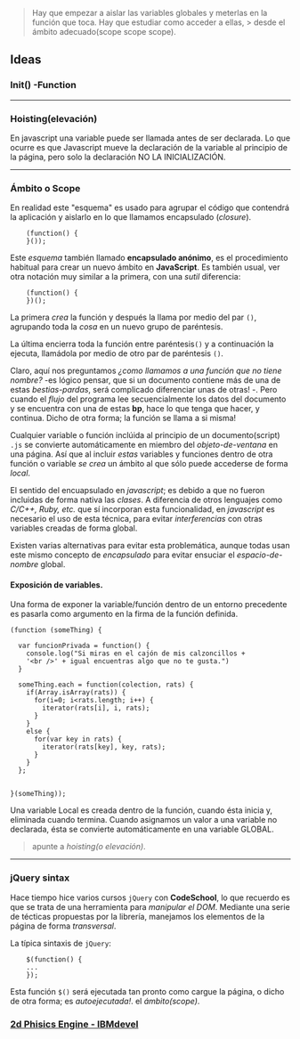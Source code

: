 > Hay que empezar a aislar las variables globales y meterlas en la función que toca. Hay que estudiar como acceder a ellas, > desde el ámbito adecuado(scope scope scope).

## Ideas 

### Init() -Function
---
###  Hoisting(elevación)
En javascript una variable puede ser llamada antes de ser declarada. Lo que ocurre es que Javascript mueve la declaración de la variable al principio de la página, pero solo la declaración NO LA INICIALIZACIÓN. 

---
### Ámbito o Scope
En realidad este "esquema" es usado para agrupar el código que contendrá la aplicación y aislarlo en lo que llamamos encapsulado (_closure_).

		(function() {
		}());

Este _esquema_ también llamado __encapsulado anónimo__, es el procedimiento habitual para crear un nuevo ámbito en __JavaScript__. Es también usual, ver otra notación muy similar a la primera, con una _sutil_ diferencia:

		(function() {
		})();

La primera _crea_ la función y después la llama por medio del par `()`, agrupando toda la _cosa_ en un nuevo grupo de paréntesis.

La última encierra toda la función entre paréntesis`()` y a continuación la ejecuta, llamádola por medio de otro par de paréntesis `()`.

Claro, aquí nos preguntamos _¿como llamamos a una función que no tiene nombre?_ -es lógico pensar, que si un documento contiene más de una de estas _bestias-pardas_, será complicado diferenciar unas de otras! -. Pero cuando el _flujo_ del programa lee secuencialmente los datos del documento y se encuentra con una de estas __bp__, hace lo que tenga que hacer, y continua. Dicho de otra forma; la función se llama a si misma!

Cualquier variable o función inclúida al principio de un documento(script) `.js` se convierte automáticamente en miembro del _objeto-de-ventana_ en una página. Así que al incluir _estas_ variables y funciones dentro de otra función o variable _se crea_ un ámbito al que sólo puede accederse de forma _local_.

El sentido del encuapsulado en _javascript_; es debido a que no fueron incluidas de forma nativa las _clases_. A diferencia de otros lenguajes como _C/C++, Ruby, etc._ que sí incorporan esta funcionalidad, en _javascript_ es necesario el uso de esta técnica, para evitar _interferencias_ con otras variables creadas de forma global.

Existen varias alternativas para evitar esta problemática, aunque todas usan este mismo concepto de _encapsulado_ para evitar ensuciar el _espacio-de-nombre_ global.

  
#### Exposición de variables.
Una forma de exponer la variable/función dentro de un entorno
precedente es pasarla como argumento en la firma de la función definida.

    (function (someThing) {
      
      var funcionPrivada = function() {
        console.log("Si miras en el cajón de mis calzoncillos +
        '<br />' + igual encuentras algo que no te gusta.")
      }
      
      someThing.each = function(colection, rats) {
        if(Array.isArray(rats)) {
          for(i=0; i<rats.length; i++) {
            iterator(rats[i], i, rats);
          }          
        }
        else {
          for(var key in rats) {
            iterator(rats[key], key, rats);
          }
        }
      };
      
      
    }(someThing));


Una variable Local es creada dentro de la función, cuando ésta inicia y,
eliminada cuando termina.
Cuando asignamos un valor a una variable no declarada, ésta se convierte
automáticamente en una variable GLOBAL.
> apunte a _hoisting(o elevación)_.

---

### jQuery sintax
Hace tiempo hice varios cursos `jQuery` con __CodeSchool__, lo que
recuerdo es que se trata de una herramienta para _manipular el DOM_.
Mediante una serie de técticas propuestas por la librería, manejamos
los elementos de la página de forma _transversal_.

La típica sintaxis de `jQuery`:
  
		$(function() {
		...
		});

Esta función `$()` será ejecutada tan pronto como cargue la página, o
dicho de otra forma; es _autoejecutada!_.
el _ámbito(scope)_.


### [2d Phisics Engine - IBMdevel](https://www.ibm.com/developerworks/library/wa-build2dphysicsengine/index.html) ###


